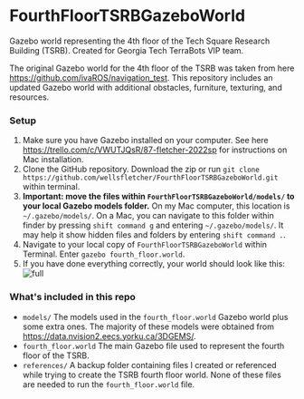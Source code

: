 # FourthFloorTSRBGazeboWorld

Gazebo world representing the 4th floor of the Tech Square Research Building (TSRB). Created for Georgia Tech TerraBots VIP team.

The original Gazebo world for the 4th floor of the TSRB was taken from here https://github.com/ivaROS/navigation_test. This repository includes an updated Gazebo world with additional obstacles, furniture, texturing, and resources.

### Setup
1. Make sure you have Gazebo installed on your computer. See here https://trello.com/c/VWUTJQsR/87-fletcher-2022sp for instructions on Mac installation.
2. Clone the GitHub repository. Download the zip or run `git clone https://github.com/wellsfletcher/FourthFloorTSRBGazeboWorld.git` within terminal.
3. **Important: move the files within `FourthFloorTSRBGazeboWorld/models/` to your local Gazebo models folder.** On my Mac computer, this location is `~/.gazebo/models/`. On a Mac, you can navigate to this folder within finder by pressing `shift command g` and entering `~/.gazebo/models/`. It may help it show hidden files and folders by entering `shift command .`.
4. Navigate to your local copy of `FourthFloorTSRBGazeboWorld` within Terminal. Enter `gazebo fourth_floor.world`.
5. If you have done everything correctly, your world should look like this: ![full](https://user-images.githubusercontent.com/30359960/166334726-df1587db-0632-418e-8869-93684d53b0ee.jpg)

### What's included in this repo
* `models/` The models used in the `fourth_floor.world` Gazebo world plus some extra ones. The majority of these models were obtained from https://data.nvision2.eecs.yorku.ca/3DGEMS/.
* `fourth_floor.world` The main Gazebo file used to represent the fourth floor of the TSRB.
* `references/` A backup folder containing files I created or referenced while trying to create the TSRB fourth floor world. None of these files are needed to run the `fourth_floor.world` file.

